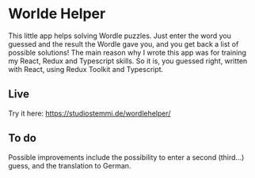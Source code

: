# Worlde Helper

This little app helps solving Wordle puzzles.
Just enter the word you guessed and the result the Wordle gave you, and you get back a list of possible solutions!
The main reason why I wrote this app was for training my React, Redux and Typescript skills. So it is, you guessed right, written with React, using Redux Toolkit and Typescript.

## Live

Try it here: <https://studiostemmi.de/wordlehelper/>

## To do

Possible improvements include the possibility to enter a second (third...) guess, and the translation to German.
